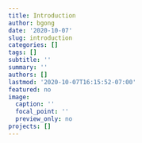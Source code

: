 ```yaml
---
title: Introduction
author: bgong 
date: '2020-10-07'
slug: introduction
categories: []
tags: []
subtitle: ''
summary: ''
authors: []
lastmod: '2020-10-07T16:15:52-07:00'
featured: no
image:
  caption: ''
  focal_point: ''
  preview_only: no
projects: []
---
```

